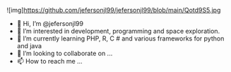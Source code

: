 ![img]https://github.com/jefersonjl99/jefersonjl99/blob/main/Qotd9S5.jpg
- 👋 Hi, I’m @jefersonjl99
- 👀 I’m interested in development, programming and space exploration.
- 🌱 I’m currently learning PHP, R, C # and various frameworks for python and java
- 💞️ I’m looking to collaborate on ...
- 📫 How to reach me ...

<!---
jefersonjl99/jefersonjl99 is a ✨ special ✨ repository because its `README.md` (this file) appears on your GitHub profile.
You can click the Preview link to take a look at your changes.
--->
